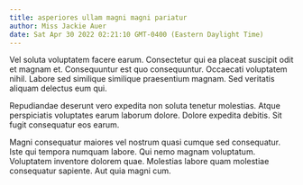 ```yaml
---
title: asperiores ullam magni magni pariatur
author: Miss Jackie Auer
date: Sat Apr 30 2022 02:21:10 GMT-0400 (Eastern Daylight Time)
---
```

Vel soluta voluptatem facere earum. Consectetur qui ea placeat suscipit odit et magnam et. Consequuntur est quo consequuntur. Occaecati voluptatem nihil. Labore sed similique similique praesentium magnam. Sed veritatis aliquam delectus eum qui.

 Repudiandae deserunt vero expedita non soluta tenetur molestias. Atque perspiciatis voluptates earum laborum dolore. Dolore expedita debitis. Sit fugit consequatur eos earum.

 Magni consequatur maiores vel nostrum quasi cumque sed consequatur. Iste qui tempora numquam labore. Qui nemo magnam voluptatum. Voluptatem inventore dolorem quae. Molestias labore quam molestiae consequatur sapiente. Aut quia magni cum.
